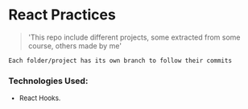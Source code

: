 <h1><strong>React Practices</strong></h1>

>'This repo include different projects, some extracted from some course, others made by me'

`Each folder/project has its own branch to follow their commits`

<h3>Technologies Used:</h3>
<ul style="font-size: 13px;"><li>React Hooks.</li></ul>
